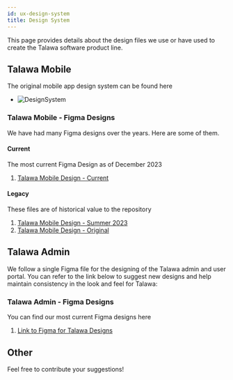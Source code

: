 ```yaml
---
id: ux-design-system
title: Design System
---
```

This page provides details about the design files we use or have used to create the Talawa software product line.

## Talawa Mobile

The original mobile app design system can be found here
- ![DesignSystem](/img/design_system.png)

### Talawa Mobile - Figma Designs
We have had many Figma designs over the years. Here are some of them.

#### Current
The most current Figma Design as of December 2023
1. [Talawa Mobile Design - Current](https://www.figma.com/file/AVpVQ7Cm7jNNeMtNWi6hc4/End-of-GSoC-2023?type=design&node-id=0%3A1&mode=design&t=hMb1a77x2Y7OEcKG-1)

#### Legacy

These files are of historical value to the repository

1. [Talawa Mobile Design - Summer 2023](https://www.figma.com/file/oWg3Y5InWmjVQV4KSvj8t7/GSoC-Designs?type=design&node-id=0-1&mode=design&t=zYS6ExtQ1hjUPOZo-0)
1. [Talawa Mobile Design - Original](https://www.figma.com/file/GdvI0NPxsIAwQwZ7txfuTF/Talwa-case-study?type=design&node-id=0-1&mode=design)

## Talawa Admin
We follow a single Figma file for the designing of the Talawa admin and user portal. You can refer to the link below to suggest new designs and help maintain consistency in the look and feel for Talawa:

### Talawa Admin - Figma Designs
You can find our most current Figma designs here
1. [Link to Figma for Talawa Designs](https://www.figma.com/file/WksD4uIa5sQJMIk3pR4l0c/Talawa-Design-System-(Official)?type=design&node-id=307%3A212&mode=dev)

## Other
Feel free to contribute your suggestions!

